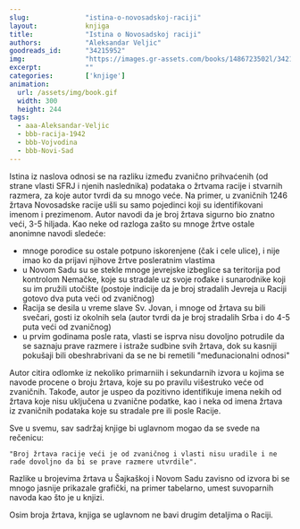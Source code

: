```yaml
---
slug:              "istina-o-novosadskoj-raciji"
layout:            knjiga
title:             "Istina o Novosadskoj raciji"
authors:           "Aleksandar Veljic"
goodreads_id:      "34215952"
img:               "https://images.gr-assets.com/books/1486723502l/34215952.jpg"
excerpt:           ""
categories:        ['knjige']
animation:
  url: /assets/img/book.gif
  width: 300
  height: 244
tags:
  - aaa-Aleksandar-Veljic
  - bbb-racija-1942
  - bbb-Vojvodina
  - bbb-Novi-Sad
---
```


Istina iz naslova odnosi se na razliku između zvanično prihvaćenih (od strane vlasti SFRJ i njenih naslednika) podataka 
o žrtvama racije i stvarnih razmera, za koje autor tvrdi da su mnogo veće. Na primer, u zvaničnih 1246 žrtava Novosadske 
racije ušli su samo pojedinci koji su identifikovani imenom i prezimenom. Autor navodi da je broj žrtava sigurno bio 
znatno veći, 3-5 hiljada. Kao neke od razloga zašto su mnoge žrtve ostale anonimne navodi sledeće:

- mnoge porodice su ostale potpuno iskorenjene (čak i cele ulice), i nije imao ko da prijavi njihove žrtve posleratnim vlastima
- u Novom Sadu su se stekle mnoge jevrejske izbeglice sa teritorija pod kontrolom Nemačke, koje su stradale uz svoje rođake i sunarodnike koji su im pružili utočište (postoje indicije da je broj stradalih Jevreja u Raciji gotovo dva puta veći od zvaničnog)
- Racija se desila u vreme slave Sv. Jovan, i mnoge od žrtava su bili svečari, gosti iz okolnih sela (autor tvrdi da je broj stradalih Srba i do 4-5 puta veći od zvaničnog)
- u prvim godinama posle rata, vlasti se isprva nisu dovoljno potrudile da se saznaju prave razmere i istraže sudbine svih žrtava, dok su kasniji pokušaji bili obeshrabrivani da se ne bi remetili "međunacionalni odnosi"

Autor citira odlomke iz nekoliko primarniih i sekundarnih izvora u kojima se navode procene o broju žrtava, koje su po 
pravilu višestruko veće od zvaničnih. Takođe, autor je uspeo da pozitivno identifikuje imena nekih od žrtava koje nisu 
uključena u zvanične podatke, kao i neka od imena žrtava iz zvaničnih podataka koje su stradale pre ili posle Racije.

Sve u svemu, sav sadržaj knjige bi uglavnom mogao da se svede na rečenicu:

    "Broj žrtava racije veći je od zvaničnog i vlasti nisu uradile i ne rade dovoljno da bi se prave razmere utvrdile".

Razlike u brojevima žrtava u Šajkaškoj i Novom Sadu zavisno od izvora bi se mnogo jasnije prikazale grafički, na primer 
tabelarno, umest suvoparnih navoda kao što je u knjizi.

Osim broja žrtava, knjiga se uglavnom ne bavi drugim detaljima o Raciji.